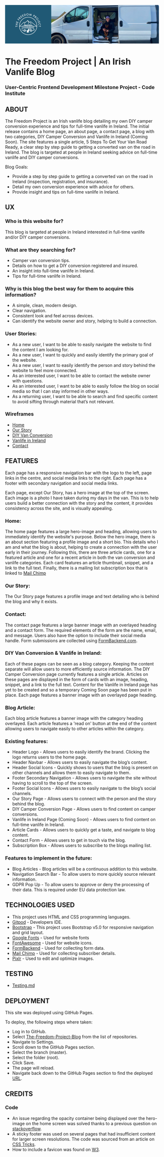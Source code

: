 <img src="/assets/images/readme-banner.png" alt="The Freedom Project | An Irish Vanlife Blog">

# The Freedom Project | An Irish Vanlife Blog
### User-Centric Frontend Development Milestone Project - Code Institute

## **ABOUT**
The Freedom Project is an Irish vanlife blog detailing my own DIY camper conversion experience and tips for full-time vanlife in Ireland. The initial release contains a home page, an about page, a contact page, a blog with two categories, DIY Camper Conversion and Vanlife in Ireland (Coming Soon). The site features a single article, 5 Steps To Get Your Van Road Ready, a clear step by step guide to getting a converted van on the road in Ireland.
The blog is targeted at people in Ireland seeking advice on full-time vanlife and DIY camper conversions.

Blog Goals:
- Provide a step by step guide to getting a converted van on the road in Ireland (inspection, registration, and insurance).
- Detail my own conversion experience with advice for others.
- Provide insight and tips on full-time vanlife in Ireland.

## **UX**

### **Who is this website for?**
This blog is targeted at people in Ireland interested in full-time vanlife and/or DIY camper conversions.

### **What are they searching for?**
- Camper van conversion tips.
- Details on how to get a DIY conversion registered and insured.
- An insight into full-time vanlife in Ireland.
- Tips for full-time vanlife in Ireland.

### **Why is this blog the best way for them to acquire this information?**
- A simple, clean, modern design.
- Clear navigation.
- Consistent look and feel across devices.
- Can identify the website owner and story, helping to build a connection.

### **User Stories:**
- As a new user, I want to be able to easily navigate the website to find the content I am looking for.
- As a new user, I want to quickly and easily identify the primary goal of the website.
- As a new user, I want to easily identify the person and story behind the website to feel more connected.
- As an interested user, I want to be able to contact the website owner with questions.
- As an interested user, I want to be able to easily follow the blog on social media so that I can stay informed in other ways.
- As a returning user, I want to be able to search and find specific content to avoid sifting through material that’s not relevant.

### **Wireframes**
- [Home](https://drive.google.com/file/d/1Kg27XpLLXr5woJn_So0fPLGYU5RxHf-Z/view?usp=sharing)
- [Our Story](https://drive.google.com/file/d/11Us89a5ueM9WxP_h4nw7Vgdgs6HcvJXX/view?usp=sharing)
- [DIY Van Conversion](https://drive.google.com/file/d/1bCUSsgT13zcE3KIzSVVq8FBJ1OoQJKYZ/view?usp=sharing)
- [Vanlife in Ireland](https://drive.google.com/file/d/1DGvWuOwfj9JIo5B6lSpZaq1TXpkY0RWr/view?usp=sharing)
- [Contact](https://drive.google.com/file/d/1nk22AdUJUoKsXcIA1_j7zdp76GJsManP/view?usp=sharing)

## **FEATURES**
Each page has a responsive navigation bar with the logo to the left, page links in the centre, and social media links to the right. Each page has a footer with secondary navigation and social media links.

Each page, except Our Story, has a hero image at the top of the screen. Each image is a photo I have taken during my days in the van. This is to help users build a better connection with the story and the content, it provides consistency across the site, and is visually appealing.

### **Home:**
The home page features a large hero-image and heading, allowing users to immediately identify the website's purpose. Below the hero image, there is an about section featuring a profile image and a short bio. This details who I am and what the blog is about, helping to create a connection with the user early in their journey. Following this, there are three article cards, one for a featured article and one for a recent article in both the van conversion and vanlife categories. Each card features an article thumbnail, snippet, and a link to the full text. Finally, there is a mailing list subscription box that is linked to [Mail Chimp](https://mailchimp.com/)

### **Our Story:**

The Our Story page features a profile image and text detailing who is behind the blog and why it exists.

### **Contact:**
The contact page features a large banner image with an overlayed heading and a contact form. The required elements of the form are the name, email, and message. Users also have the option to include their social media handle. Form submissions are collected using [FormBackend.com](https://www.formbackend.com/).

### **DIY Van Conversion & Vanlife in Ireland:**
Each of these pages can be seen as a blog category. Keeping the content separate will allow users to more efficiently source information. The DIY Camper Conversion page currently features a single article. Articles on these pages are displayed in the form of cards with an image, heading, snippet, and a link to the full text. Content for the Vanlife in Ireland page has yet to be created and so a temporary Coming Soon page has been put in place. Each page features a banner image with an overlayed page heading.

### **Blog Article:**
Each blog article features a banner image with the category heading overlayed. Each article features a 'read on' button at the end of the content allowing users to navigate easily to other articles within the category.

### **Existing features:**
- Header Logo - Allows users to easily identify the brand. Clicking the logo returns users to the home page.  
- Header Navbar - Allows users to easily navigate the blog’s content.
- Header Social Icons - Quickly shows to users that the blog is present on other channels and allows them to easily navigate to them.
- Footer Secondary Navigation - Allows users to navigate the site without having to scroll to the top of the screen. 
- Footer Social Icons - Allows users to easily navigate to the blog’s social channels.
- Our Story Page - Allows users to connect with the person and the story behind the blog.
- DIY Camper Conversion Page - Allows users to find content on camper conversions.
- Vanlife in Ireland Page (Coming Soon) - Allows users to find content on full-time vanlife in Ireland.
- Article Cards - Allows users to quickly get a taste, and navigate to blog content.
- Contact Form - Allows users to get in touch via the blog.
- Subscription Box - Allows users to subscribe to the blogs mailing list.

### **Features to implement in the future:**
- Blog Articles - Blog articles will be a continuous addition to this website.
- Navigation Search Bar - To allow users to more quickly source relevant information.
- GDPR Pop Up - To allow users to approve or deny the processing of their data. This is required under EU data protection law.

## **TECHNOLOGIES USED**
- This project uses HTML and CSS programming languages.
- [Gitpod](https://www.gitpod.io/) - Developers IDE.
- [Bootstrap](https://getbootstrap.com/docs/5.0/getting-started/introduction/) - This project uses Bootstrap v5.0 for responsive navigation and grid layout.
- [Google Fonts](https://fonts.google.com/) - Used for website fonts
- [FontAwesome](https://fontawesome.com/) - Used for website icons.
- [FormBackend](https://www.formbackend.com/) - Used for collecting form data.
- [Mail Chimp](https://mailchimp.com/) - Used for collecting subscriber details.
- [Pixlr](https://pixlr.com/x/) - Used to edit and optimize images.

## **TESTING**
- [Testing.md](testing.md)

## **DEPLOYMENT**
This site was deployed using GitHub Pages. 

To deploy, the following steps where taken:

- Log in to GitHub.
- Select [The-Freedom-Project-Blog](https://github.com/georgedagg/The-Freedom-Project-Blog) from the list of repositories.
- Navigate to Settings.
- Scroll down to the GitHub Pages section.
- Select the branch (master).
- Select the folder (root).
- Click Save.
- The page will reload.
- Navigate back down to the GitHub Pages section to find the deployed [URL](https://georgedagg.github.io/The-Freedom-Project-Blog/).

## **CREDITS**

### Code
- An issue regarding the opacity container being displayed over the hero-image on the home screen was solved thanks to a previous question on [stackoverflow](https://stackoverflow.com/questions/15782078/bring-element-to-front-using-css).
- A sticky footer was used on several pages that had insufficient content for larger screen resolutions. The code was sourced from an article on [CSS Tricks](https://css-tricks.com/couple-takes-sticky-footer/).
- How to include a favicon was found on [W3](https://www.w3.org/2005/10/howto-favicon).